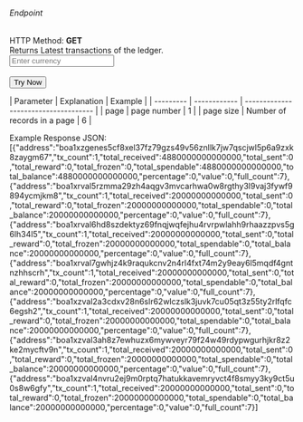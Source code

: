 <h6>Endpoint</h6>

<p id="endpoint"></p>

HTTP Method: **GET**
<br/>
Returns Latest transactions of the ledger.
<br/>
<input class="md-input" placeholder="Enter currency" id="currency"></input><br/><br/>
<button class="md-button" onclick="tryNow()">Try Now</button>

<script>
   document.getElementById("endpoint").innerHTML =`https://dev-stoa-boascan.bosagora.com/holders?currency=${document.getElementById("currency").value || "usd"}`
    function tryNow(){
        document.getElementById("showResult").innerHTML =""
        document.getElementById("endpoint").innerHTML =""
        fetch(`https://dev-stoa-boascan.bosagora.com/holders?currency=${document.getElementById("currency").value || "usd"}`).then((res) => {
            res.json().then((res) => {
                document.getElementById("showResult").innerHTML = JSON.stringify(res)
                document.getElementById("endpoint").innerHTML =`https://dev-stoa-boascan.bosagora.com/holders?currency=${document.getElementById("currency").value || "usd"}`
                })
        }).catch((err) => {
            console.log(err)
        })
    }
</script>
<p id="showResult"></p>
| Parameter | Explanation  | Example                              |
| --------- | ------------ | ------------------------------------ |
| page      | page number | 1 |
| page size      | Number of records in a page | 6 |

Example Response JSON:<br/>
[{"address":"boa1xzgenes5cf8xel37fz79gzs49v56znllk7jw7qscjwl5p6a9zxk8zaygm67","tx_count":1,"total_received":4880000000000000,"total_sent":0,"total_reward":0,"total_frozen":0,"total_spendable":4880000000000000,"total_balance":4880000000000000,"percentage":0,"value":0,"full_count":7},{"address":"boa1xrval5rzmma29zh4aqgv3mvcarhwa0w8rgthy3l9vaj3fywf9894ycmjkm8","tx_count":1,"total_received":20000000000000,"total_sent":0,"total_reward":0,"total_frozen":20000000000000,"total_spendable":0,"total_balance":20000000000000,"percentage":0,"value":0,"full_count":7},{"address":"boa1xrval6hd8szdektyz69fnqjwqfejhu4rvrpwlahh9rhaazzpvs5g6lh34l5","tx_count":1,"total_received":20000000000000,"total_sent":0,"total_reward":0,"total_frozen":20000000000000,"total_spendable":0,"total_balance":20000000000000,"percentage":0,"value":0,"full_count":7},{"address":"boa1xrval7gwhjz4k9raqukcnv2n4rl4fxt74m2y9eay6l5mqdf4gntnzhhscrh","tx_count":1,"total_received":20000000000000,"total_sent":0,"total_reward":0,"total_frozen":20000000000000,"total_spendable":0,"total_balance":20000000000000,"percentage":0,"value":0,"full_count":7},{"address":"boa1xzval2a3cdxv28n6slr62wlczslk3juvk7cu05qt3z55ty2rlfqfc6egsh2","tx_count":1,"total_received":20000000000000,"total_sent":0,"total_reward":0,"total_frozen":20000000000000,"total_spendable":0,"total_balance":20000000000000,"percentage":0,"value":0,"full_count":7},{"address":"boa1xzval3ah8z7ewhuzx6mywveyr79f24w49rdypwgurhjkr8z2ke2mycftv9n","tx_count":1,"total_received":20000000000000,"total_sent":0,"total_reward":0,"total_frozen":20000000000000,"total_spendable":0,"total_balance":20000000000000,"percentage":0,"value":0,"full_count":7},{"address":"boa1xzval4nvru2ej9m0rptq7hatukkavemryvct4f8smyy3ky9ct5u0s8w6gfy","tx_count":1,"total_received":20000000000000,"total_sent":0,"total_reward":0,"total_frozen":20000000000000,"total_spendable":0,"total_balance":20000000000000,"percentage":0,"value":0,"full_count":7}]
